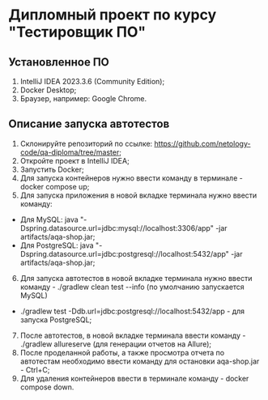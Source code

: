 # Дипломный проект по курсу "Тестировщик ПО"

## Установленное ПО

1. IntelliJ IDEA 2023.3.6 (Community Edition);
2. Docker Desktop;
3. Браузер, например: Google Chrome.

## Описание запуска автотестов

1. Склонируйте репозиторий по ссылке: https://github.com/netology-code/qa-diploma/tree/master;
2. Откройте проект в IntelliJ IDEA;
3. Запустить Docker;
4. Для запуска контейнеров нужно ввести команду в терминале - docker compose up;
5. Для запуска приложения в новой вкладке терминала нужно ввести команду:
* Для MySQL: java "-Dspring.datasource.url=jdbc:mysql://localhost:3306/app" -jar artifacts/aqa-shop.jar;   
* Для PostgreSQL: java "-Dspring.datasource.url=jdbc:postgresql://localhost:5432/app" -jar artifacts/aqa-shop.jar;
6. Для запуска автотестов в новой вкладке терминала нужно ввести команду - ./gradlew clean test --info (по умолчанию запускается MySQL)
* ./gradlew test -Ddb.url=jdbc:postgresql://localhost:5432/app - для запуска PostgreSQL;
7. После автотестов, в новой вкладке терминала ввести команду - ./gradlew allureserve (для генерации отчетов на Allure);
8. После проделанной работы, а также просмотра отчета по автотестам необходимо ввести команду для остановки aqa-shop.jar - Ctrl+C;
9. Для удаления контейнеров ввести в терминале команду - docker compose down.
